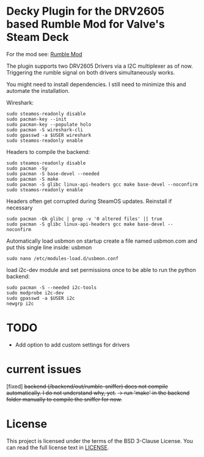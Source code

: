 # Decky Plugin for the DRV2605 based Rumble Mod for Valve's Steam Deck

For the mod see: [Rumble Mod](https://github.com/dawidmpunkt/rumble-for-steamdeck/)

The plugin supports two DRV2605 Drivers via a I2C multiplexer as of now.
Triggering the rumble signal on both drivers simultaneously works.

You might need to install dependencies. I still need to minimize this and automate the installation.

Wireshark:
```
sudo steamos-readonly disable
sudo pacman-key --init
sudo pacman-key --populate holo
sudo pacman -S wireshark-cli
sudo gpasswd -a $USER wireshark
sudo steamos-readonly enable
```

Headers to compile the backend:
```
sudo steamos-readonly disable
sudo pacman -Sy
sudo pacman -S base-devel --needed
sudo pacman -S make
sudo pacman -S glibc linux-api-headers gcc make base-devel --noconfirm
sudo steamos-readonly enable
```

Headers often get corrupted during SteamOS updates. Reinstall if necessary
```
sudo pacman -Qk glibc | grep -v '0 altered files' || true
sudo pacman -S glibc linux-api-headers gcc make base-devel -- noconfirm
```

Automatically load usbmon on startup
create a file named usbmon.com and put this single line inside: usbmon
```
sudo nano /etc/modules-load.d/usbmon.conf
```

load i2c-dev module and set permissions once to be able to run the python backend: 
```
sudo pacman -S --needed i2c-tools
sudo modprobe i2c-dev
sudo gpasswd -a $USER i2c
newgrp i2c
```

# TODO
- Add option to add custom settings for drivers

# current issues
[fixed] ~~backend (/backend/out/rumble-sniffer) does not compile automatically. I do not understand why, yet.~~
 ~~-> run 'make' in the backend folder manually to compile the sniffer for now.~~

# License
This project is licensed under the terms of the BSD 3-Clause License. You can read the full
license text in [LICENSE](LICENSE).
